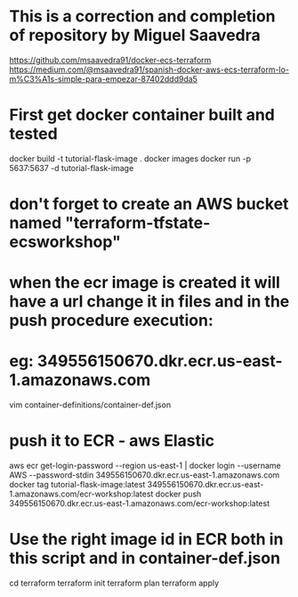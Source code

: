 # This is a correction and completion of repository by Miguel Saavedra
https://github.com/msaavedra91/docker-ecs-terraform
https://medium.com/@msaavedra91/spanish-docker-aws-ecs-terraform-lo-m%C3%A1s-simple-para-empezar-87402ddd9da5

# First get docker container built and tested

docker build -t tutorial-flask-image .
docker images
docker run -p 5637:5637 -d tutorial-flask-image

# don't forget to create an AWS bucket named "terraform-tfstate-ecsworkshop"
# when the ecr image is created it will have a url change it in files and in the push procedure execution:
# eg: 349556150670.dkr.ecr.us-east-1.amazonaws.com
vim container-definitions/container-def.json

# push it to ECR - aws Elastic 
aws ecr get-login-password --region us-east-1 | docker login --username AWS --password-stdin 349556150670.dkr.ecr.us-east-1.amazonaws.com
docker tag tutorial-flask-image:latest 349556150670.dkr.ecr.us-east-1.amazonaws.com/ecr-workshop:latest
docker push 349556150670.dkr.ecr.us-east-1.amazonaws.com/ecr-workshop:latest

# Use the right image id in ECR both in this script and in container-def.json

cd terraform
terraform init
terraform plan
terraform apply